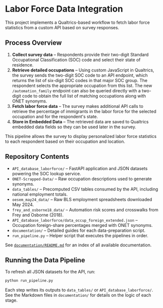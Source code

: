 # Labor Force Data Integration

This project implements a Qualtrics-based workflow to fetch labor force statistics from a custom API based on survey responses.

## Process Overview

1. **Collect survey data** – Respondents provide their two-digit Standard Occupational Classification (SOC) code and select their state of residence.
2. **Retrieve detailed occupations** – Using custom JavaScript in Qualtrics, the survey sends the two-digit SOC code to an API endpoint, which returns the list of six-digit SOC codes in that major SOC group. The respondent selects the appropriate occupation from this list.
   The new `/automation_family` endpoint can also be queried directly with a two-digit code to obtain the full list of matching occupations along with ONET synonyms.
3. **Fetch labor force data** – The survey makes additional API calls to retrieve the percentage of immigrants in the labor force for the selected occupation and for the respondent's state.
4. **Store in Embedded Data** – The retrieved data are saved to Qualtrics embedded data fields so they can be used later in the survey.

This pipeline allows the survey to display personalized labor force statistics to each respondent based on their occupation and location.

## Repository Contents

 - `API_database_laborforce/` – FastAPI application and JSON datasets powering the SOC lookup service.
- `ONET-Scrapped-Data/` – Raw occupation descriptions used to generate synonyms.
- `data_tables/` – Precomputed CSV tables consumed by the API, including national employment totals.
- `oesem_may24_data/` – Raw BLS employment spreadsheets downloaded May 2024.
- `frey_and_osborne18_data/` – Automation risk scores and crosswalks from Frey and Osborne (2018).
- `API_database_laborforce/data_occup_foreign_extended.json` – Occupation foreign-share percentages merged with ONET synonyms.
- `documentation/` – Detailed guides for each data-preparation script.
- `run_pipeline.py` – Helper script that executes the pipelines in order.

See [`documentation/README.md`](documentation/README.md) for an index of all
available documentation.

## Running the Data Pipeline

To refresh all JSON datasets for the API, run:

```bash
python run_pipeline.py
```

Each step writes its outputs to `data_tables/` or `API_database_laborforce/`. See the Markdown files in `documentation/` for details on the logic of each stage.

